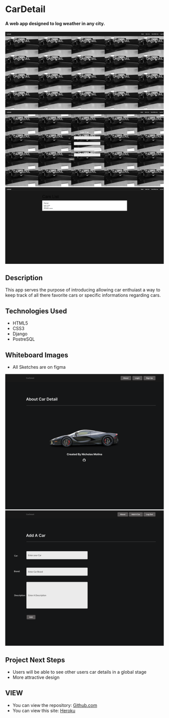 # CarDetail

#### A web app designed to log weather in any city.
<img src="images/homepage.png" alt="Home Page "/>
<img src="images/add.png" alt="Add Form Dipslay"/>
<img src="images/List.png" alt="List Dipslay"/>


## Description
This app serves the purpose of introducing allowing car enthuiast a way to keep track of all there favorite cars or 
specific informations regarding cars.

## <a name="technologiesused"></a>Technologies Used
* HTML5
* CSS3
* Django 
* PostreSQL




## Whiteboard Images
* All Sketches are on figma
<img src="images/wire1.png" alt="WireFrame "/>
<img src="images/wire2.png" alt="WireFrame2"/>

## <a name="nextsteps"></a>Project Next Steps
* Users will be able to see other users car details in a global stage
* More attractive design

## VIEW
* You can view the repository:
[Github.com](https://github.com/nicholasmolina2019/CarDetails)
* You can view this site:
[Heroku](https://cardetailx.herokuapp.com/)
    


